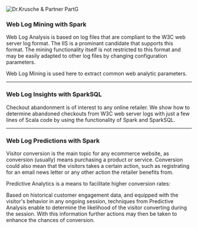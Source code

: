 ![Dr.Krusche & Partner PartG](https://raw.github.com/skrusche63/spark-elastic/master/images/dr-kruscheundpartner.png)

### Web Log Mining with Spark

Web Log Analysis is based on log files that are compliant to the W3C web server log format. The IIS is a prominant candidate that supports this format. The mining functionality itself is not restricted to this format and may be easily adapted to other log files by changing configuration parameters.

Web Log Mining is used here to extract common web analytic parameters.

---

### Web Log Insights with SparkSQL

Checkout abandonment is of interest to any online retailer. We show how to determine abandoned checkouts from W3C web server logs with just a few lines of Scala code by using the functionality of Spark and SparkSQL.

---

### Web Log Predictions with Spark

Visitor conversion is the main topic for any ecommerce website, as conversion (usually) means purchasing a product or service. Conversion could also mean that the visitors takes a certain action, such as registrating for an email news letter or any other action the retailer benefits from.

Predictive Analytics is a means to facilitate higher conversion rates: 

Based on historical customer engagement data, and equipped with the visitor's behavior in any ongoing session, techniques from Predictive Analysis enable to determine the likelihood of the visitor converting during the session.
With this information further actions may then be taken to enhance the chances of conversion.
